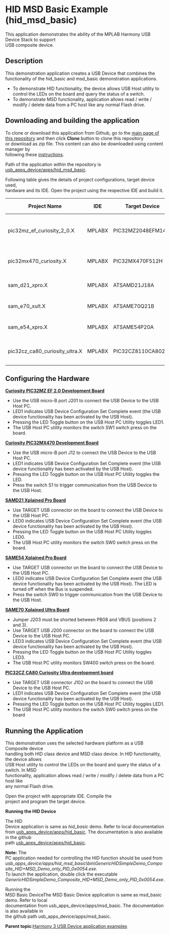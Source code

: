 # HID MSD Basic Example \(hid\_msd\_basic\)

This application demonstrates the ability of the MPLAB Harmony USB Device Stack to support<br /> USB composite device.

## **Description**

This demonstration application creates a USB Device that combines the<br /> functionality of the hid\_basic and msd\_basic demonstration applications.

-   To demonstrate HID functionality, the device allows USB Host utility to control the LEDs on the board and query the status of a switch.
-   To demonstrate MSD functionality, application allows read / write / modify / delete data from a PC host like any normal Flash drive.

## **Downloading and building the application**

To clone or download this application from Github, go to the [main page of this repository](https://github.com/Microchip-MPLAB-Harmony/usb_apps_device) and then click **Clone** button to clone this repository<br /> or download as zip file. This content can also be downloaded using content manager by<br /> following these [instructions](https://github.com/Microchip-MPLAB-Harmony/contentmanager/wiki).

Path of the application within the repository is [usb\_apps\_device/apps/hid\_msd\_basic](https://github.com/Microchip-MPLAB-Harmony/usb_apps_device/tree/master/apps/hid_msd_basic).

Following table gives the details of project configurations, target device used,<br /> hardware and its IDE. Open the project using the respective IDE and build it.

|Project Name|IDE|Target Device|Hardware / Configuration|
|------------|---|-------------|------------------------|
|pic32mz\_ef\_curiosity\_2\_0.X|MPLABX|PIC32MZ2048EFM144|Curiosity PIC32MZ EF 2.0 Development Board|
|pic32mx470\_curiosity.X|MPLABX|PIC32MX470F512H|PIC32MX Curiosity Development Board|
|sam\_d21\_xpro.X|MPLABX|ATSAMD21J18A|SAMD21 Xplained Pro Board|
|sam\_e70\_xult.X|MPLABX|ATSAME70Q21B|SAME70 Xplained Ultra Board|
|sam\_e54\_xpro.X|MPLABX|ATSAME54P20A|SAME54 Xplained Pro Board|
|pic32cz\_ca80\_curiosity\_ultra.X|MPLABX|PIC32CZ8110CA80208|PIC32CZ Curiosity Development Board|

## **Configuring the Hardware**

**[Curiosity PIC32MZ EF 2.0 Development Board](https://www.microchip.com/Developmenttools/ProductDetails/DM320209)**

-   Use the USB micro-B port J201 to connect the USB Device to the USB Host PC.
-   LED1 indicates USB Device Configuration Set Complete event \(the USB device functionality has been activated by the USB Host\).
-   Pressing the LED Toggle button on the USB Host PC Utility toggles LED1.
-   The USB Host PC utility monitors the switch SW1 switch press on the board.

**[Curiosity PIC32MX470 Development Board](https://www.microchip.com/Developmenttools/ProductDetails/dm320103)**

-   Use the USB micro-B port J12 to connect the USB Device to the USB Host PC.
-   LED1 indicates USB Device Configuration Set Complete event \(the USB device functionality has been activated by the USB Host\).
-   Pressing the LED Toggle button on the USB Host PC Utility toggles the LED.
-   Press the switch S1 to trigger communication from the USB Device to the USB Host.

**[SAMD21 Xplained Pro Board](https://www.microchip.com/developmenttools/ProductDetails/atsamd21-xpro)**

-   Use TARGET USB connector on the board to connect the USB Device to the USB Host PC.
-   LED0 indicates USB Device Configuration Set Complete event \(the USB device functionality has been activated by the USB Host\).
-   Pressing the LED Toggle button on the USB Host PC Utility toggles LED0.
-   The USB Host PC utility monitors the switch SW0 switch press on the board.

**[SAME54 Xplained Pro Board](https://www.microchip.com/developmenttools/productdetails/atsame54-xpro)**

-   Use TARGET USB connector on the board to connect the USB Device to the USB Host PC.
-   LED0 indicates USB Device Configuration Set Complete event \(the USB device functionality has been activated by the USB Host\). The LED is turned off when the Bus is suspended.
-   Press the switch SW0 to trigger communication from the USB Device to the USB Host.

**[SAME70 Xplained Ultra Board](https://www.microchip.com/DevelopmentTools/ProductDetails/PartNO/DM320113)**

-   Jumper J203 must be shorted between PB08 and VBUS \(positions 2 and 3\).
-   Use TARGET USB J200 connector on the board to connect the USB Device to the USB Host PC.
-   LED3 indicates USB Device Configuration Set Complete event \(the USB device functionality has been activated by the USB Host\).
-   Pressing the LED Toggle button on the USB Host PC Utility toggles LED3.
-   The USB Host PC utility monitors SW400 switch press on the board.

**[PIC32CZ CA80 Curiosity Ultra development board](https://www.microchip.com/en-us/development-tool/ea61x20a)**

-   Use TARGET USB connector J102 on the board to connect the USB Device to the USB Host PC.
-   LED1 indicates USB Device Configuration Set Complete event \(the USB device functionality has been activated by the USB Host\).
-   Pressing the LED Toggle button on the USB Host PC Utility toggles LED1.
-   The USB Host PC utility monitors the switch SW0 switch press on the board

## **Running the Application**

This demonstration uses the selected hardware platform as a USB Composite device<br /> handling both HID class device and MSD class device. In HID functionality, the device allows<br /> USB Host utility to control the LEDs on the board and query the status of a switch. In MSD<br /> functionality, application allows read / write / modify / delete data from a PC host like<br /> any normal Flash drive.

Open the project with appropriate IDE. Compile the<br /> project and program the target device.

**Running the HID Device**

The HID<br /> Device application is same as *hid\_basic* demo. Refer to local documentation from [usb\_apps\_device/apps/hid\_basic](GUID-6CCEC174-DED4-48B5-8023-6BF721AA10D7.md). The documentation is also available in the github<br /> path [usb\_apps\_device/apps/hid\_basic](https://github.com/Microchip-MPLAB-Harmony/usb_apps_device/tree/master/apps/hid_basic).

**Note:** The<br /> PC application needed for controlling the HID function should be used from<br /> *usb\_apps\_device/apps/hid\_msd\_basic\\bin\\GenericHIDSimpleDemo\_Composite\_HID+MSD\_Demo\_only\_PID\_0x0054.exe.*<br /> To launch the application, double click the executable<br /> *GenericHIDSimpleDemo\_Composite\_HID+MSD\_Demo\_only\_PID\_0x0054.exe*.

Running the<br /> MSD Basic DeviceThe MSD Basic Device application is same as msd\_basic demo. Refer to local<br /> documentation from usb\_apps\_device/apps/msd\_basic. The documentation is also available in<br /> the github path usb\_apps\_device/apps/msd\_basic.

**Parent topic:**[Harmony 3 USB Device application examples](GUID-90055758-897E-445A-8A8B-CE4EBF3930A7.md)


